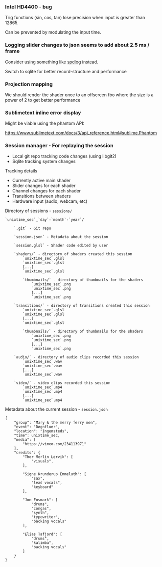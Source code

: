 ### Intel HD4400 - bug

Trig functions (sin, cos, tan) lose precision when input is greater than 12865.

Can be prevented by modulating the input time.


### Logging slider changes to json seems to add about 2.5 ms / frame

Consider using something like [spdlog](https://github.com/gabime/spdlog) instead.

Switch to sqlite for better record-structure and performance


### Projection mapping

We should render the shader once to an offscreen fbo
where the size is a power of 2 to get better performance


### Sublimetext inline error display

Might be viable using the phantom API:

https://www.sublimetext.com/docs/3/api_reference.html#sublime.Phantom


### Session manager - For replaying the session

* Local git repo tracking code changes (using libgit2)
* Sqlite tracking system changes

Tracking details

* Currently active main shader
* Slider changes for each shader
* Channel changes for each shader
* Transitions between shaders
* Hardware input (audio, webcam, etc)


Directory of sessions - `sessions/`

    `unixtime_sec`_`day`-`month`-`year`/

        `.git` - Git repo

        `session.json` - Metadata about the session

        `session.glsl` - Shader code edited by user

        `shaders/` - directory of shaders created this session
            `unixtime_sec`.glsl
            `unixtime_sec`.glsl
            [...]
            `unixtime_sec`.glsl

            `thumbnails/` - directory of thumbnails for the shaders
                `unixtime_sec`.png
                `unixtime_sec`.png
                [...]
                `unixtime_sec`.png

        `transitions/` - directory of transitions created this session
            `unixtime_sec`.glsl
            `unixtime_sec`.glsl
            [...]
            `unixtime_sec`.glsl

            `thumbnails/` - directory of thumbnails for the shaders
                `unixtime_sec`.png
                `unixtime_sec`.png
                [...]
                `unixtime_sec`.png

        `audio/` - directory of audio clips recorded this session
            `unixtime_sec`.wav
            `unixtime_sec`.wav
            [...]
            `unixtime_sec`.wav

        `video/` - video clips recorded this session
            `unixtime_sec`.mp4
            `unixtime_sec`.mp4
            [...]
            `unixtime_sec`.mp4


Metadata about the current session - `session.json`

    {
        "group": "Mary & the merry ferry men",
        "event": "Døgnfluer",
        "location": "Ingensteds",
        "time": unixtime_sec,
        "media": [
            "https://vimeo.com/234113971"
        ],
        "credits": {
            "Thor Merlin Lervik": [
                "visuals",
            ],

            "Signe Krunderup Emmeluth": [
                "sax",
                "lead vocals",
                "keyboard"
            ],

            "Jon Fosmark": [
                "drums",
                "congas",
                "synth",
                "typewriter",
                "backing vocals"
            ],

            "Elias Tafjord": [
                "drums",
                "kalimba",
                "backing vocals"
            ]
        }
    }
